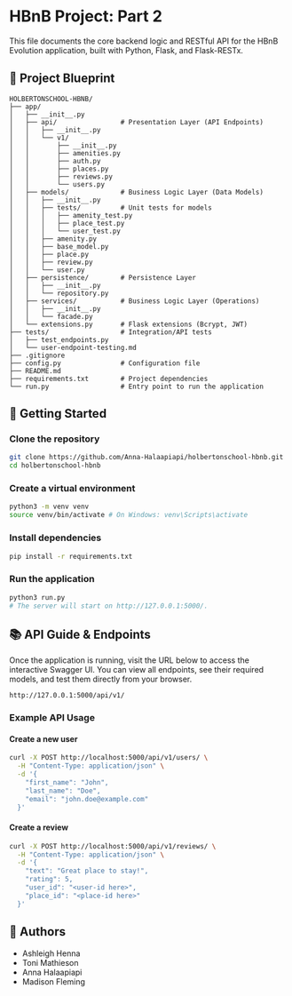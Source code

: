 # HBnB Project: Part 2

This file documents the core backend logic and RESTful API for the HBnB Evolution application, built with Python, Flask, and Flask-RESTx.


## 📁 Project Blueprint

```
HOLBERTONSCHOOL-HBNB/
├── app/
│   ├── __init__.py         
│   ├── api/                # Presentation Layer (API Endpoints)
│   │   ├── __init__.py
│   │   └── v1/
│   │       ├── __init__.py
│   │       ├── amenities.py
│   │       ├── auth.py
│   │       ├── places.py
│   │       ├── reviews.py
│   │       └── users.py
│   ├── models/             # Business Logic Layer (Data Models)
│   │   ├── __init__.py
│   │   ├── tests/          # Unit tests for models
│   │   │   ├── amenity_test.py
│   │   │   ├── place_test.py
│   │   │   └── user_test.py
│   │   ├── amenity.py
│   │   ├── base_model.py
│   │   ├── place.py
│   │   ├── review.py
│   │   └── user.py
│   ├── persistence/        # Persistence Layer
│   │   ├── __init__.py
│   │   └── repository.py
│   ├── services/           # Business Logic Layer (Operations)
│   │   ├── __init__.py
│   │   └── facade.py
│   └── extensions.py       # Flask extensions (Bcrypt, JWT)
├── tests/                  # Integration/API tests
│   ├── test_endpoints.py
│   └── user-endpoint-testing.md
├── .gitignore
├── config.py               # Configuration file
├── README.md
├── requirements.txt        # Project dependencies
└── run.py                  # Entry point to run the application
```

## 🚀 Getting Started

### Clone the repository
```bash
git clone https://github.com/Anna-Halaapiapi/holbertonschool-hbnb.git
cd holbertonschool-hbnb
```
### Create a virtual environment 
```bash
python3 -m venv venv
source venv/bin/activate # On Windows: venv\Scripts\activate
```
### Install dependencies
```bash
pip install -r requirements.txt
```
### Run the application 
```bash
python3 run.py
# The server will start on http://127.0.0.1:5000/.
```

## 📚 API Guide & Endpoints

Once the application is running, visit the URL below to access the interactive Swagger UI. You can view all endpoints, see their required models, and test them directly from your browser.

`http://127.0.0.1:5000/api/v1/`


### Example API Usage

#### Create a new user
```bash
curl -X POST http://localhost:5000/api/v1/users/ \
  -H "Content-Type: application/json" \
  -d '{
    "first_name": "John",
    "last_name": "Doe",
    "email": "john.doe@example.com"
  }'
```
#### Create a review
```bash
curl -X POST http://localhost:5000/api/v1/reviews/ \
  -H "Content-Type: application/json" \
  -d '{
    "text": "Great place to stay!",
    "rating": 5,
    "user_id": "<user-id here>",
    "place_id": "<place-id here>"
  }'
```

## 👥 Authors
- Ashleigh Henna
- Toni Mathieson
- Anna Halaapiapi
- Madison Fleming